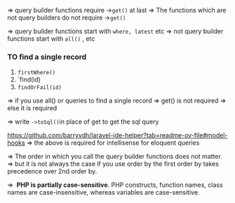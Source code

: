 => query builder functions require ->`get()` at last 
=> The functions which are not query builders do not require ->`get()`


=> query builder functions start with `where, latest` etc
=> not query builder functions start with `all()` , etc

### TO find a single record
1. `firstWhere()`
2. `find(id)
3. `findOrFail(id)`

=> if you use all() or queries to find a single record => get() is not required 
=> else it is required

=> write `->toSql()`in place of get to get the sql query

https://github.com/barryvdh/laravel-ide-helper?tab=readme-ov-file#model-hooks 
=> the above is required for intellisense for eloquent queries


=> The order in which you call the query builder functions does not matter.
=> but it is not always the case if you use order by the first order by takes precedence over 2nd order by.

=>  **PHP is partially case-sensitive**. PHP constructs, function names, class names are case-insensitive, whereas variables are case-sensitive.

